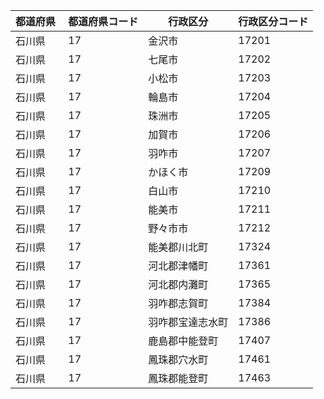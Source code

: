 |  都道府県  | 都道府県コード | 行政区分 | 行政区分コード |
|-----------|--------------|--------- |--------------|
| 石川県 | 17 | 金沢市 | 17201 |
| 石川県 | 17 | 七尾市 | 17202 |
| 石川県 | 17 | 小松市 | 17203 |
| 石川県 | 17 | 輪島市 | 17204 |
| 石川県 | 17 | 珠洲市 | 17205 |
| 石川県 | 17 | 加賀市 | 17206 |
| 石川県 | 17 | 羽咋市 | 17207 |
| 石川県 | 17 | かほく市 | 17209 |
| 石川県 | 17 | 白山市 | 17210 |
| 石川県 | 17 | 能美市 | 17211 |
| 石川県 | 17 | 野々市市 | 17212 |
| 石川県 | 17 | 能美郡川北町 | 17324 |
| 石川県 | 17 | 河北郡津幡町 | 17361 |
| 石川県 | 17 | 河北郡内灘町 | 17365 |
| 石川県 | 17 | 羽咋郡志賀町 | 17384 |
| 石川県 | 17 | 羽咋郡宝達志水町 | 17386 |
| 石川県 | 17 | 鹿島郡中能登町 | 17407 |
| 石川県 | 17 | 鳳珠郡穴水町 | 17461 |
| 石川県 | 17 | 鳳珠郡能登町 | 17463 |

